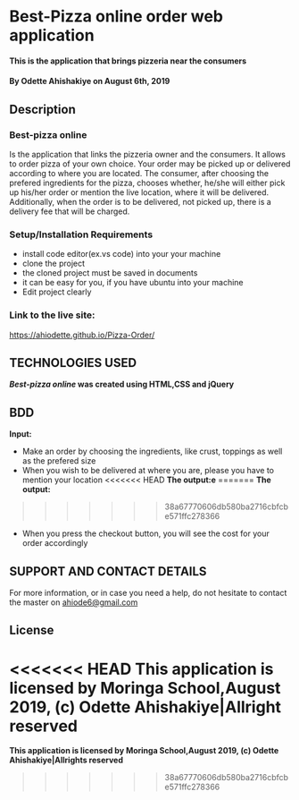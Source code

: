 # Best-Pizza online order web application
#### This is the application that brings pizzeria near the consumers
#### By **Odette Ahishakiye** on August 6th, 2019

## Description
### Best-pizza online
Is the application that links the pizzeria owner and the consumers. It allows to order pizza of your own choice. 
Your order may be picked up or delivered according to where you are located. The consumer, after choosing the prefered 
ingredients for the pizza, chooses whether, he/she will either pick up his/her order or mention the live location, where 
it will be delivered. Additionally, when the order is to be delivered, not picked up, there is a delivery fee that will be charged.

### Setup/Installation Requirements
* install code editor(ex.vs code) into your your machine
* clone the project 
* the cloned project must be saved in documents
* it can be easy for you, if you have ubuntu into your machine
* Edit project clearly
### Link to the live site:
https://ahiodette.github.io/Pizza-Order/

 ## TECHNOLOGIES USED
 *****Best-pizza online*** was created using HTML,CSS and jQuery**
 
 ## BDD
**Input:** 
* Make an order by choosing the ingredients, like crust, toppings as well as the prefered size
* When you wish to be delivered at where you are, please you have to mention your location
<<<<<<< HEAD
**The output:e**
=======
**The output:**
>>>>>>> 38a67770606db580ba2716cbfcbe571ffc278366
* When you press the checkout button, you will see the cost for your order accordingly

## SUPPORT AND CONTACT DETAILS
For more information, or in case you need a help, do not hesitate to contact the master on ahiode6@gmail.com

## License
<<<<<<< HEAD
**This application is licensed by Moringa School,August 2019, (c) Odette Ahishakiye|Allright reserved**
=======
**This application is licensed by Moringa School,August 2019, (c) Odette Ahishakiye|Allrights reserved**
>>>>>>> 38a67770606db580ba2716cbfcbe571ffc278366
